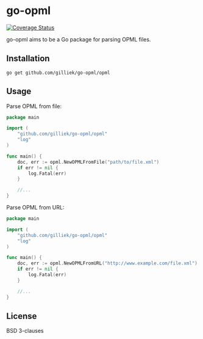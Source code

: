 # go-opml

[![Coverage Status](https://coveralls.io/repos/gilliek/go-opml/badge.png)](https://coveralls.io/r/gilliek/go-opml)

go-opml aims to be a Go package for parsing OPML files.

## Installation

```go get github.com/gilliek/go-opml/opml```

## Usage

Parse OPML from file:

```go
package main

import (
	"github.com/gilliek/go-opml/opml"
	"log"
)

func main() {
	doc, err := opml.NewOPMLFromFile("path/to/file.xml")
	if err != nil {
		log.Fatal(err)
	}

    //...
}
```


Parse OPML from URL:

```go
package main

import (
	"github.com/gilliek/go-opml/opml"
	"log"
)

func main() {
	doc, err := opml.NewOPMLFromURL("http://www.example.com/file.xml")
	if err != nil {
		log.Fatal(err)
	}

    //...
}
```

## License

BSD 3-clauses
